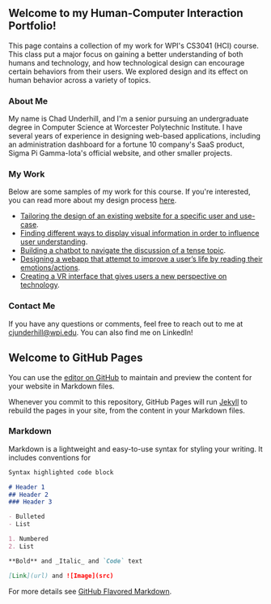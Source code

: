 ## Welcome to my Human-Computer Interaction Portfolio!

This page contains a collection of my work for WPI's CS3041 (HCI) course. This class put a major focus on gaining a better understanding of both humans and technology, and how technological design can encourage certain behaviors from their users. We explored design and its effect on human behavior across a variety of topics.

### About Me

My name is Chad Underhill, and I'm a senior pursuing an undergraduate degree in Computer Science at Worcester Polytechnic Institute. I have several years of experience in designing web-based applications, including an administration dashboard for a fortune 10 company's SaaS product, Sigma Pi Gamma-Iota's official website, and other smaller projects.

### My Work

Below are some samples of my work for this course. If you're interested, you can read more about my design process [here](https://medium.com/@chad.j.underhill/my-design-manifesto-fa59420882a8).

- [Tailoring the design of an existing website for a specific user and use-case](https://medium.com/@chad.j.underhill/redesigning-technocopias-mobile-website-for-adult-professionals-interested-in-digital-fabrication-e481e7ba7df4).
- [Finding different ways to display visual information in order to influence user understanding](https://medium.com/@chad.j.underhill/design-for-understanding-a1e95249cb66).
- [Building a chatbot to navigate the discussion of a tense topic](https://medium.com/@chad.j.underhill/design-for-tension-reflection-9339462f21da).
- [Designing a webapp that attempt to improve a user’s life by reading their emotions/actions](https://medium.com/@chad.j.underhill/design-for-wellbeing-reflection-9a56765496cd).
- [Creating a VR interface that gives users a new perspective on technology]().

### Contact Me

If you have any questions or comments, feel free to reach out to me at cjunderhill@wpi.edu. You can also find me on LinkedIn!

## Welcome to GitHub Pages

You can use the [editor on GitHub](https://github.com/CJUnderhill/hci-portfolio/edit/master/README.md) to maintain and preview the content for your website in Markdown files.

Whenever you commit to this repository, GitHub Pages will run [Jekyll](https://jekyllrb.com/) to rebuild the pages in your site, from the content in your Markdown files.

### Markdown

Markdown is a lightweight and easy-to-use syntax for styling your writing. It includes conventions for

```markdown
Syntax highlighted code block

# Header 1
## Header 2
### Header 3

- Bulleted
- List

1. Numbered
2. List

**Bold** and _Italic_ and `Code` text

[Link](url) and ![Image](src)
```

For more details see [GitHub Flavored Markdown](https://guides.github.com/features/mastering-markdown/).
